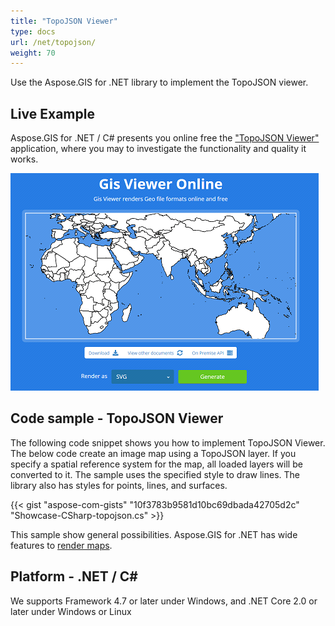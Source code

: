 ```yaml
---
title: "TopoJSON Viewer"
type: docs
url: /net/topojson/
weight: 70
---
```


Use the Aspose.GIS for .NET library to implement the TopoJSON viewer.

## **Live Example**

Aspose.GIS for .NET / C# presents you online free the ["TopoJSON Viewer"](https://products.aspose.app/gis/viewer/topojson) application, where you may to investigate the functionality and quality it works.

![TopoJSON viewer app](viewer.png)

## **Code sample - TopoJSON Viewer**

The following code snippet shows you how to implement TopoJSON Viewer. The below code create an image map using a TopoJSON layer. If you specify a spatial reference system for the map, all loaded layers will be converted to it. 
The sample uses the specified style to draw lines. The library also has styles for points, lines, and surfaces.

{{< gist "aspose-com-gists" "10f3783b9581d10bc69dbada42705d2c" "Showcase-CSharp-topojson.cs" >}}

This sample show general possibilities. Aspose.GIS for .NET has wide features to [render maps](https://docs.aspose.com/gis/net/map-rendering/).

## **Platform - .NET / C#**

We supports Framework 4.7 or later under Windows, and .NET Core 2.0 or later under Windows or Linux
